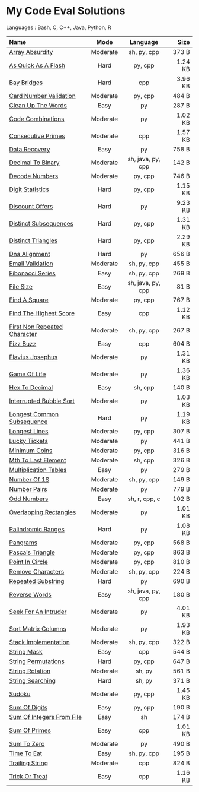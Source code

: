 # My Code Eval Solutions
Languages : Bash, C, C++, Java, Python, R

Name  | Mode | Language | Size
:--|:-:|:-:|--:
[Array Absurdity](02-moderate/array_absurdity) | Moderate | sh, py, cpp | 373 B 
[As Quick As A Flash](01-hard/as_quick_as_a_flash) | Hard | py, cpp | 1.24 KB 
[Bay Bridges](01-hard/bay_bridges) | Hard | cpp | 3.96 KB 
[Card Number Validation](02-moderate/card_number_validation) | Moderate | py, cpp | 484 B 
[Clean Up The Words](03-easy/clean_up_the_words) | Easy | py | 287 B 
[Code Combinations](02-moderate/code_combinations) | Moderate | py | 1.02 KB 
[Consecutive Primes](02-moderate/consecutive_primes) | Moderate | cpp | 1.57 KB 
[Data Recovery](03-easy/data_recovery) | Easy | py | 758 B 
[Decimal To Binary](02-moderate/decimal_to_binary) | Moderate | sh, java, py, cpp | 142 B 
[Decode Numbers](02-moderate/decode_numbers) | Moderate | py, cpp | 746 B 
[Digit Statistics](01-hard/digit_statistics) | Hard | py, cpp | 1.15 KB 
[Discount Offers](01-hard/discount_offers) | Hard | py | 9.23 KB 
[Distinct Subsequences](01-hard/distinct_subsequences) | Hard | py, cpp | 1.31 KB 
[Distinct Triangles](01-hard/distinct_triangles) | Hard | py, cpp | 2.29 KB 
[Dna Alignment](01-hard/dna_alignment) | Hard | py | 656 B 
[Email Validation](02-moderate/email_validation) | Moderate | sh, py, cpp | 455 B 
[Fibonacci Series](03-easy/fibonacci_series) | Easy | sh, py, cpp | 269 B 
[File Size](03-easy/file_size) | Easy | sh, java, py, cpp | 81 B 
[Find A Square](02-moderate/find_a_square) | Moderate | py, cpp | 767 B 
[Find The Highest Score](03-easy/find_the_highest_score) | Easy | cpp | 1.12 KB 
[First Non Repeated Character](02-moderate/first_non-repeated_character) | Moderate | sh, py, cpp | 267 B 
[Fizz Buzz](03-easy/fizz_buzz) | Easy | cpp | 604 B 
[Flavius Josephus](02-moderate/flavius_josephus) | Moderate | py | 1.31 KB 
[Game Of Life](02-moderate/game_of_life) | Moderate | py | 1.36 KB 
[Hex To Decimal](03-easy/hex_to_decimal) | Easy | sh, cpp | 140 B 
[Interrupted Bubble Sort](02-moderate/interrupted_bubble_sort) | Moderate | py | 1.03 KB 
[Longest Common Subsequence](01-hard/longest_common_subsequence) | Hard | py | 1.19 KB 
[Longest Lines](02-moderate/longest_lines) | Moderate | py, cpp | 307 B 
[Lucky Tickets](02-moderate/lucky_tickets) | Moderate | py | 441 B 
[Minimum Coins](02-moderate/minimum_coins) | Moderate | py, cpp | 316 B 
[Mth To Last Element](02-moderate/mth_to_last_element) | Moderate | sh, cpp | 326 B 
[Multiplication Tables](03-easy/multiplication_tables) | Easy | py | 279 B 
[Number Of 1S](02-moderate/number_of_1s) | Moderate | sh, py, cpp | 149 B 
[Number Pairs](02-moderate/number_pairs) | Moderate | py | 779 B 
[Odd Numbers](03-easy/odd_numbers) | Easy | sh, r, cpp, c | 102 B 
[Overlapping Rectangles](02-moderate/overlapping_rectangles) | Moderate | py | 1.01 KB 
[Palindromic Ranges](01-hard/palindromic_ranges) | Hard | py | 1.08 KB 
[Pangrams](02-moderate/pangrams) | Moderate | py, cpp | 568 B 
[Pascals Triangle](02-moderate/pascals_triangle) | Moderate | py, cpp | 863 B 
[Point In Circle](02-moderate/point_in_circle) | Moderate | py, cpp | 810 B 
[Remove Characters](02-moderate/remove_characters) | Moderate | sh, py, cpp | 224 B 
[Repeated Substring](01-hard/repeated_substring) | Hard | py | 690 B 
[Reverse Words](03-easy/reverse_words) | Easy | sh, java, py, cpp | 180 B 
[Seek For An Intruder](02-moderate/seek_for_an_intruder) | Moderate | py | 4.01 KB 
[Sort Matrix Columns](02-moderate/sort_matrix_columns) | Moderate | py | 1.93 KB 
[Stack Implementation](02-moderate/stack_implementation) | Moderate | sh, py, cpp | 322 B 
[String Mask](03-easy/string_mask) | Easy | cpp | 544 B 
[String Permutations](01-hard/string_permutations) | Hard | py, cpp | 647 B 
[String Rotation](02-moderate/string_rotation) | Moderate | sh, py | 561 B 
[String Searching](01-hard/string_searching) | Hard | sh, py | 371 B 
[Sudoku](02-moderate/sudoku) | Moderate | py, cpp | 1.45 KB 
[Sum Of Digits](03-easy/sum_of_digits) | Easy | py, cpp | 190 B 
[Sum Of Integers From File](03-easy/sum_of_integers_from_file) | Easy | sh | 174 B 
[Sum Of Primes](03-easy/sum_of_primes) | Easy | cpp | 1.01 KB 
[Sum To Zero](02-moderate/sum_to_zero) | Moderate | py | 490 B 
[Time To Eat](03-easy/time_to_eat) | Easy | sh, py, cpp | 195 B 
[Trailing String](02-moderate/trailing_string) | Moderate | cpp | 824 B 
[Trick Or Treat](03-easy/trick_or_treat) | Easy | cpp | 1.16 KB 
